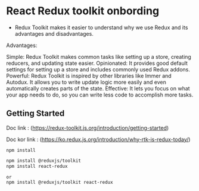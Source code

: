#  React Redux toolkit onbording

- Redux Toolkit makes it easier to understand why we use Redux and its advantages and disadvantages.

Advantages:

Simple: Redux Toolkit makes common tasks like setting up a store, creating reducers, and updating state easier.
Opinionated: It provides good default settings for setting up a store and includes commonly used Redux addons.
Powerful: Redux Toolkit is inspired by other libraries like Immer and Autodux. It allows you to write update logic more easily and even automatically creates parts of the state.
Effective: It lets you focus on what your app needs to do, so you can write less code to accomplish more tasks.

## Getting Started

Doc link : (https://redux-toolkit.js.org/introduction/getting-started)


Doc kor link : (https://ko.redux.js.org/introduction/why-rtk-is-redux-today/)

`npm install`

```bash
npm install @reduxjs/toolkit
npm install react-redux

or
npm install @reduxjs/toolkit react-redux
```

